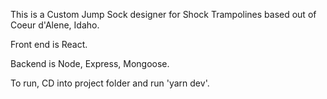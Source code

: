 This is a Custom Jump Sock designer for Shock Trampolines based out of Coeur d'Alene, Idaho.

Front end is React.

Backend is Node, Express, Mongoose.

To run, CD into project folder and run 'yarn dev'.
